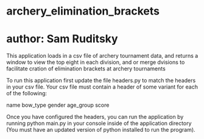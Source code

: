 # archery_elimination_brackets
# author: Sam Ruditsky

This application loads in a csv file of archery tournament data,
and returns a window to view the top eight in each division, and
or merge dvisions to facilitate cration of elimination brackets
at archery tournaments

To run this application first update the file headers.py
to match the headers in your csv file. Your csv file must
contain a header of some variant for each of the following:

name
bow_type
gender
age_group
score

Once you have configured the headers, you can run the application by
running python main.py in your console inside of the application directory
(You must have an updated version of python installed to run the program).